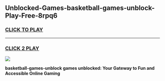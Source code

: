 
## Unblocked-Games-basketball-games-unblock-Play-Free-8rpq6
<h3>
<a href="https://premium76.site?title=basketball-games-unblock&ref=19M">CLICK TO PLAY</a></h3>
<hr>

<h3>
<a href="https://premium76.site?title=basketball-games-unblock&ref=19M">CLICK 2 PLAY</a>
  
</h3>

<a href="https://premium76.site?title=basketball-games-unblock&ref=19M"><img src="https://clearcache.store/games.png"></a>


**basketball-games-unblock games unblocked: Your Gateway to Fun and Accessible Online Gaming**
